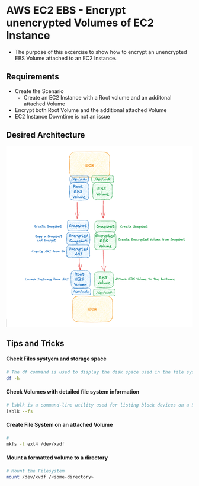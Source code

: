 # AWS EC2 EBS - Encrypt unencrypted Volumes of EC2 Instance
- The purpose of this excercise to show how to encrypt an unencrypted EBS Volume attached to an EC2 Instance. 

## Requirements
- Create the Scenario
    - Create an EC2 Instance with a Root volume and an additonal attached Volume
- Encrypt both Root Volume and the additional attached Volume
- EC2 Instance Downtime is not an issue

## Desired Architecture
![Arch](./ebs-encrypt-volumes-01.png)

## Tips and Tricks
#### Check Files systyem and storage space
```sh
# The df command is used to display the disk space used in the file system. The df stands for "disk filesystem." It defines the number of blocks used, the number of blocks available, and the directory where the file system is mounted.
df -h
```
#### Check Volumes with detailed file system information
```sh
# lsblk is a command-line utility used for listing block devices on a Linux system.
lsblk --fs
```

#### Create File System on an attached Volume
```sh
#
mkfs -t ext4 /dev/xvdf
```

#### Mount a formatted volume to a directory
```sh
# Mount the Filesystem
mount /dev/xvdf /<some-directory>
```